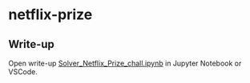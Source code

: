 # netflix-prize

## Write-up

Open write-up [Solver_Netflix_Prize_chall.ipynb](./Solver_Netflix_Prize_chall.ipynb) in Jupyter Notebook or VSCode.
